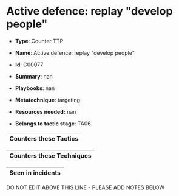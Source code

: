 # Active defence: replay "develop people"

* **Type**: Counter TTP

* **Name**: Active defence: replay "develop people"

* **Id**: C00077

* **Summary**: nan

* **Playbooks**: nan

* **Metatechnique**: targeting

* **Resources needed:** nan

* **Belongs to tactic stage**: TA06


| Counters these Tactics |
| ---------------------- |



| Counters these Techniques |
| ------------------------- |



| Seen in incidents |
| ----------------- |


DO NOT EDIT ABOVE THIS LINE - PLEASE ADD NOTES BELOW